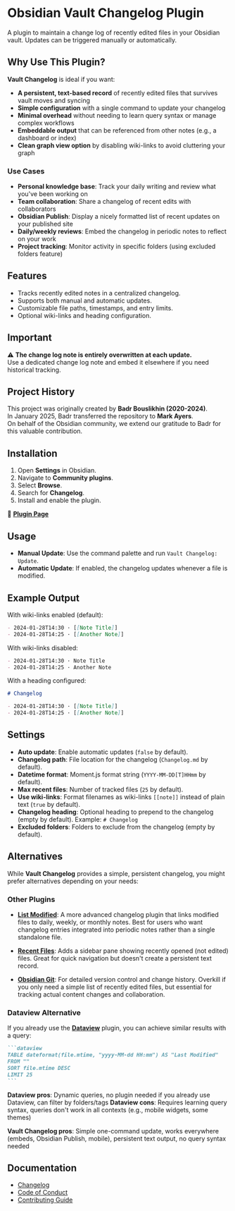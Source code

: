 # Obsidian Vault Changelog Plugin

A plugin to maintain a change log of recently edited files in your Obsidian vault. Updates can be triggered manually or automatically.

## Why Use This Plugin?

**Vault Changelog** is ideal if you want:

- **A persistent, text-based record** of recently edited files that survives vault moves and syncing
- **Simple configuration** with a single command to update your changelog
- **Minimal overhead** without needing to learn query syntax or manage complex workflows
- **Embeddable output** that can be referenced from other notes (e.g., a dashboard or index)
- **Clean graph view option** by disabling wiki-links to avoid cluttering your graph

### Use Cases

- **Personal knowledge base**: Track your daily writing and review what you've been working on
- **Team collaboration**: Share a changelog of recent edits with collaborators
- **Obsidian Publish**: Display a nicely formatted list of recent updates on your published site
- **Daily/weekly reviews**: Embed the changelog in periodic notes to reflect on your work
- **Project tracking**: Monitor activity in specific folders (using excluded folders feature)

## Features

- Tracks recently edited notes in a centralized changelog.
- Supports both manual and automatic updates.
- Customizable file paths, timestamps, and entry limits.
- Optional wiki-links and heading configuration.

## Important

⚠️ **The change log note is entirely overwritten at each update.**  
Use a dedicated change log note and embed it elsewhere if you need historical tracking.

## Project History

This project was originally created by **Badr Bouslikhin (2020-2024)**.  
In January 2025, Badr transferred the repository to **Mark Ayers**.  
On behalf of the Obsidian community, we extend our gratitude to Badr for this valuable contribution.

## Installation

1. Open **Settings** in Obsidian.
2. Navigate to **Community plugins**.
3. Select **Browse**.
4. Search for **Changelog**.
5. Install and enable the plugin.

🔗 **[Plugin Page](https://obsidian.md/plugins?id=obsidian-vault-changelog#)**

## Usage

- **Manual Update**: Use the command palette and run `Vault Changelog: Update`.
- **Automatic Update**: If enabled, the changelog updates whenever a file is modified.

## Example Output

With wiki-links enabled (default):

```markdown
- 2024-01-28T14:30 · [[Note Title]]
- 2024-01-28T14:25 · [[Another Note]]
```

With wiki-links disabled:

```markdown
- 2024-01-28T14:30 · Note Title
- 2024-01-28T14:25 · Another Note
```

With a heading configured:

```markdown
# Changelog

- 2024-01-28T14:30 · [[Note Title]]
- 2024-01-28T14:25 · [[Another Note]]
```

## Settings

- **Auto update**: Enable automatic updates (`false` by default).
- **Changelog path**: File location for the changelog (`Changelog.md` by default).
- **Datetime format**: Moment.js format string (`YYYY-MM-DD[T]HHmm` by default).
- **Max recent files**: Number of tracked files (`25` by default).
- **Use wiki-links**: Format filenames as wiki-links `[[note]]` instead of plain text (`true` by default).
- **Changelog heading**: Optional heading to prepend to the changelog (empty by default). Example: `# Changelog`
- **Excluded folders**: Folders to exclude from the changelog (empty by default).

## Alternatives

While **Vault Changelog** provides a simple, persistent changelog, you might prefer alternatives depending on your needs:

### Other Plugins

- **[List Modified](https://github.com/franciskafieh/obsidian-list-modified)**: A more advanced changelog plugin that links modified files to daily, weekly, or monthly notes. Best for users who want changelog entries integrated into periodic notes rather than a single standalone file.

- **[Recent Files](https://github.com/tgrosinger/recent-files-obsidian)**: Adds a sidebar pane showing recently opened (not edited) files. Great for quick navigation but doesn't create a persistent text record.

- **[Obsidian Git](https://github.com/denolehov/obsidian-git)**: For detailed version control and change history. Overkill if you only need a simple list of recently edited files, but essential for tracking actual content changes and collaboration.

### Dataview Alternative

If you already use the **[Dataview](https://github.com/blacksmithgu/obsidian-dataview)** plugin, you can achieve similar results with a query:

````markdown
```dataview
TABLE dateformat(file.mtime, "yyyy-MM-dd HH:mm") AS "Last Modified"
FROM ""
SORT file.mtime DESC
LIMIT 25
```
````

**Dataview pros**: Dynamic queries, no plugin needed if you already use Dataview, can filter by folders/tags
**Dataview cons**: Requires learning query syntax, queries don't work in all contexts (e.g., mobile widgets, some themes)

**Vault Changelog pros**: Simple one-command update, works everywhere (embeds, Obsidian Publish, mobile), persistent text output, no query syntax needed

## Documentation

- [Changelog](CHANGELOG.md)
- [Code of Conduct](CODE_OF_CONDUCT.md)
- [Contributing Guide](CONTRIBUTING.md)
